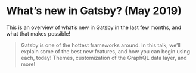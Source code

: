 # What’s new in Gatsby? (May 2019)

This is an overview of what’s new in Gatsby in the last few months, and what that makes possible!

> Gatsby is one of the hottest frameworks around. In this talk, we’ll explain some of the best new features, and how you can begin using each, today! Themes, customization of the GraphQL data layer, and more!
